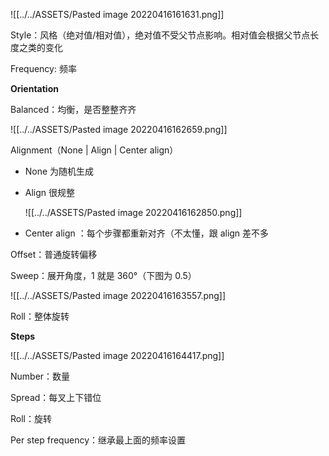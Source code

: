 

![[../../ASSETS/Pasted image 20220416161631.png]]

Style：风格（绝对值/相对值），绝对值不受父节点影响。相对值会根据父节点长度之类的变化

Frequency: 频率

**Orientation**

Balanced：均衡，是否整整齐齐

![[../../ASSETS/Pasted image 20220416162659.png]]

Alignment（None | Align | Center align）

- None 为随机生成
- Align 很规整
 
  ![[../../ASSETS/Pasted image 20220416162850.png]]
- Center align ：每个步骤都重新对齐（不太懂，跟 align 差不多

Offset：普通旋转偏移

Sweep：展开角度，1 就是 360°（下图为 0.5）

 ![[../../ASSETS/Pasted image 20220416163557.png]]

Roll：整体旋转
  

**Steps**

![[../../ASSETS/Pasted image 20220416164417.png]]

Number：数量

Spread：每叉上下错位

Roll：旋转

Per step frequency：继承最上面的频率设置
